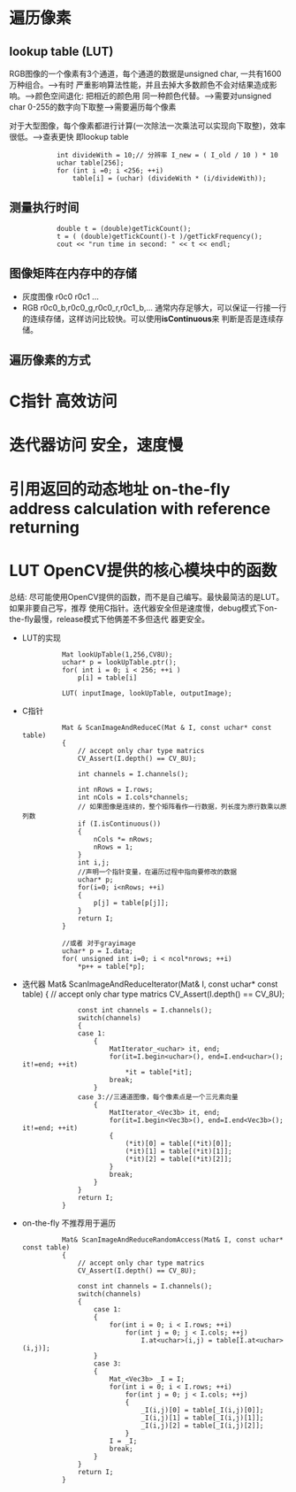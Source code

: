 # 遍历像素

## lookup table (LUT)
RGB图像的一个像素有3个通道，每个通道的数据是unsigned char, 一共有1600万种组合。-->有时
严重影响算法性能，并且去掉大多数颜色不会对结果造成影响。-->颜色空间退化: 把相近的颜色用
同一种颜色代替。-->需要对unsigned char 0-255的数字向下取整-->需要遍历每个像素

对于大型图像，每个像素都进行计算(一次除法一次乘法可以实现向下取整)，效率很低。-->查表更快
即lookup table

				int divideWith = 10;// 分辨率 I_new = ( I_old / 10 ) * 10
				uchar table[256];
				for (int i =0; i <256; ++i)
					table[i] = (uchar) (divideWith * (i/divideWith));
## 测量执行时间

				double t = (double)getTickCount();
				t = ( (double)getTickCount()-t )/getTickFrequency();
				cout << "run time in second: " << t << endl;
## 图像矩阵在内存中的存储
* 灰度图像 r0c0 r0c1 ... 
* RGB r0c0_b,r0c0_g,r0c0_r,r0c1_b,...
通常内存足够大，可以保证一行接一行的连续存储，这样访问比较快。可以使用**isContinuous**来
判断是否是连续存储。

## 遍历像素的方式
# C指针 高效访问
# 迭代器访问 安全，速度慢
# 引用返回的动态地址 on-the-fly address calculation with reference returning
# LUT OpenCV提供的核心模块中的函数

总结: 尽可能使用OpenCV提供的函数，而不是自己编写。最快最简洁的是LUT。如果非要自己写，推荐
使用C指针。迭代器安全但是速度慢，debug模式下on-the-fly最慢，release模式下他俩差不多但迭代
器更安全。

* LUT的实现
				
				Mat lookUpTable(1,256,CV8U);
				uchar* p = lookUpTable.ptr();
				for( int i = 0; i < 256; ++i )
					p[i] = table[i]

				LUT( inputImage, lookUpTable, outputImage);
* C指针

				Mat & ScanImageAndReduceC(Mat & I, const uchar* const table)
				{
					// accept only char type matrics
					CV_Assert(I.depth() == CV_8U);

					int channels = I.channels();

					int nRows = I.rows;
					int nCols = I.cols*channels;
					// 如果图像是连续的，整个矩阵看作一行数据，列长度为原行数乘以原列数
					if (I.isContinuous())
					{
						nCols *= nRows;
						nRows = 1;
					}
					int i,j;
					//声明一个指针变量，在遍历过程中指向要修改的数据
					uchar* p; 
					for(i=0; i<nRows; ++i)
					{
						p[j] = table[p[j]];
					}
					return I;
				}

				//或者 对于grayimage
				uchar* p = I.data;
				for( unsigned int i=0; i < ncol*nrows; ++i)
					*p++ = table[*p];

* 迭代器
				Mat& ScanImageAndReduceIterator(Mat& I, const uchar* const table)
				{
					// accept only char type matrics
					CV_Assert(I.depth() == CV_8U);

					const int channels = I.channels();
					switch(channels)
					{
					case 1:
						{
							MatIterator_<uchar> it, end;
							for(it=I.begin<uchar>(), end=I.end<uchar>(); it!=end; ++it)
								*it = table[*it];
							break;
						}
					case 3://三通道图像，每个像素点是一个三元素向量
						{
							MatIterator_<Vec3b> it, end;
							for(it=I.begin<Vec3b>(), end=I.end<Vec3b>(); it!=end; ++it)
							{
								(*it)[0] = table[(*it)[0]];
								(*it)[1] = table[(*it)[1]];
								(*it)[2] = table[(*it)[2]];
							}
							break;
						}
					}
					return I;
				}

* on-the-fly 不推荐用于遍历

				Mat& ScanImageAndReduceRandomAccess(Mat& I, const uchar* const table)
				{
					// accept only char type matrics
					CV_Assert(I.depth() == CV_8U);

					const int channels = I.channels();
					switch(channels)
					{
						case 1:
						{
							for(int i = 0; i < I.rows; ++i)
								for(int j = 0; j < I.cols; ++j)
									I.at<uchar>(i,j) = table[I.at<uchar>(i,j)];
						}
						case 3:
						{
							Mat_<Vec3b> _I = I;
							for(int i = 0; i < I.rows; ++i)
								for(int j = 0; j < I.cols; ++j)
								{
									_I(i,j)[0] = table[_I(i,j)[0]];
									_I(i,j)[1] = table[_I(i,j)[1]];
									_I(i,j)[2] = table[_I(i,j)[2]];
								}
							I = _I;
							break;
						}
					}
					return I;
				}